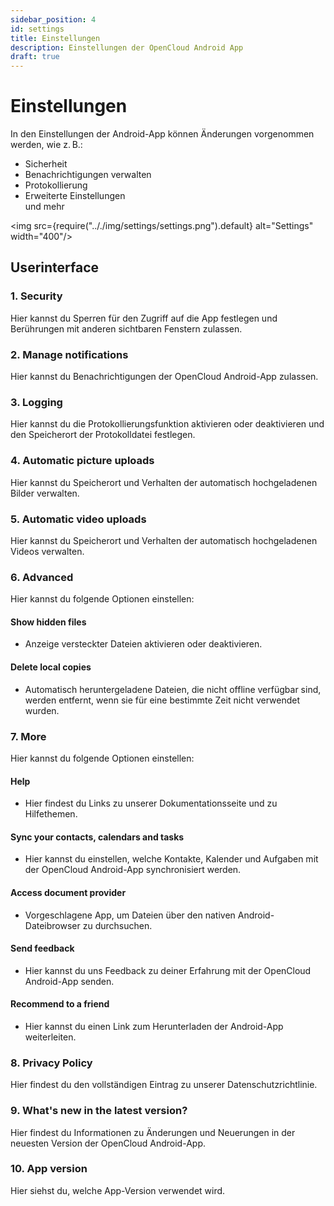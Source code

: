 ```yaml
---
sidebar_position: 4
id: settings
title: Einstellungen
description: Einstellungen der OpenCloud Android App
draft: true
---
```


# Einstellungen

In den Einstellungen der Android-App können Änderungen vorgenommen werden, wie z. B.:

- Sicherheit
- Benachrichtigungen verwalten
- Protokollierung
- Erweiterte Einstellungen  
  und mehr

<img src={require(".././img/settings/settings.png").default} alt="Settings" width="400"/>

## Userinterface

### 1. Security

Hier kannst du Sperren für den Zugriff auf die App festlegen und Berührungen mit anderen sichtbaren Fenstern zulassen.

### 2. Manage notifications

Hier kannst du Benachrichtigungen der OpenCloud Android-App zulassen.

### 3. Logging

Hier kannst du die Protokollierungsfunktion aktivieren oder deaktivieren und den Speicherort der Protokolldatei festlegen.

### 4. Automatic picture uploads

Hier kannst du Speicherort und Verhalten der automatisch hochgeladenen Bilder verwalten.

### 5. Automatic video uploads

Hier kannst du Speicherort und Verhalten der automatisch hochgeladenen Videos verwalten.

### 6. Advanced

Hier kannst du folgende Optionen einstellen:<br/>

#### Show hidden files

- Anzeige versteckter Dateien aktivieren oder deaktivieren.

#### Delete local copies

- Automatisch heruntergeladene Dateien, die nicht offline verfügbar sind, werden entfernt, wenn sie für eine bestimmte Zeit nicht verwendet wurden.

### 7. More

Hier kannst du folgende Optionen einstellen:<br/>

#### Help

- Hier findest du Links zu unserer Dokumentationsseite und zu Hilfethemen.

#### Sync your contacts, calendars and tasks

- Hier kannst du einstellen, welche Kontakte, Kalender und Aufgaben mit der OpenCloud Android-App synchronisiert werden.

#### Access document provider

- Vorgeschlagene App, um Dateien über den nativen Android-Dateibrowser zu durchsuchen.

#### Send feedback

- Hier kannst du uns Feedback zu deiner Erfahrung mit der OpenCloud Android-App senden.

#### Recommend to a friend

- Hier kannst du einen Link zum Herunterladen der Android-App weiterleiten.

### 8. Privacy Policy

Hier findest du den vollständigen Eintrag zu unserer Datenschutzrichtlinie.

### 9. What's new in the latest version?

Hier findest du Informationen zu Änderungen und Neuerungen in der neuesten Version der OpenCloud Android-App.

### 10. App version

Hier siehst du, welche App-Version verwendet wird.
